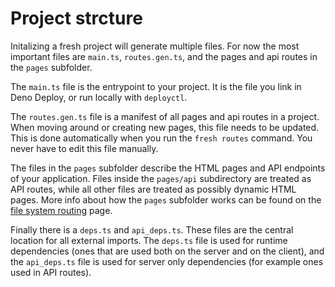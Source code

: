 # Project strcture

Initalizing a fresh project will generate multiple files. For now the most
important files are `main.ts`, `routes.gen.ts`, and the pages and api routes in
the `pages` subfolder.

The `main.ts` file is the entrypoint to your project. It is the file you link in
Deno Deploy, or run locally with `deployctl`.

The `routes.gen.ts` file is a manifest of all pages and api routes in a project.
When moving around or creating new pages, this file needs to be updated. This is
done automatically when you run the `fresh routes` command. You never have to
edit this file manually.

The files in the `pages` subfolder describe the HTML pages and API endpoints of
your application. Files inside the `pages/api` subdirectory are treated as API
routes, while all other files are treated as possibly dynamic HTML pages. More
info about how the `pages` subfolder works can be found on the
[file system routing](./file-system-routing.md) page.

Finally there is a `deps.ts` and `api_deps.ts`. These files are the central
location for all external imports. The `deps.ts` file is used for runtime
dependencies (ones that are used both on the server and on the client), and the
`api_deps.ts` file is used for server only dependencies (for example ones used
in API routes).

